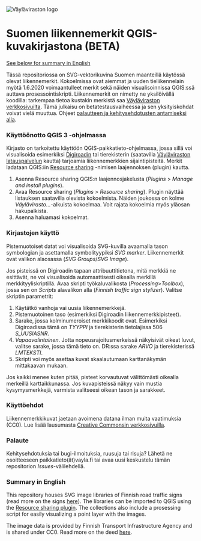 ![Väyläviraston logo](https://vayla.fi/o/yja-vayla-theme/images/logos/vayla_sivussa_fi_rgb.png)
# Suomen liikennemerkit QGIS-kuvakirjastona (BETA)
[See below for summary in English](https://github.com/finnishtransportagency/liikennemerkit#summary-in-english)

Tässä repositoriossa on SVG-vektorikuvina Suomen maanteillä käytössä olevat liikennemerkit. Kokoelmissa ovat aiemmat ja uuden tieliikennelain myötä 1.6.2020 voimaantulleet merkit sekä näiden visualisoinnissa QGIS:ssä auttava prosessointiskripti. Liikennemerkit on nimetty ne yksilöivällä koodilla: tarkempaa tietoa kustakin merkistä saa [Väyläviraston verkkosivuilta](https://vayla.fi/tieverkko/liikennemerkit). Tämä julkaisu on betatestausvaiheessa ja sen yksityiskohdat voivat vielä muuttua. Ohjeet [palautteen ja kehitysehdotusten antamiseksi alla](https://github.com/finnishtransportagency/liikennemerkit#palaute).

### Käyttöönotto QGIS 3 -ohjelmassa
Kirjasto on tarkoitettu käyttöön QGIS-paikkatieto-ohjelmassa, jossa sillä voi visualisoida esimerkiksi [Digiroadin](https://vayla.fi/avoindata/digiroad) tai tierekisterin (saatavilla [Väyläviraston latauspalvelun](https://julkinen.vayla.fi/oskari/) kautta) tarjoamia liikennemerkkien sijaintipisteitä. Merkit ladataan QGIS:iin [Resource sharing](http://qgis-contribution.github.io/QGIS-ResourceSharing/) -nimisen laajennoksen (plugin) kautta.

1. Asenna Resource sharing QGIS:n laajennosjakelusta (*Plugins* > *Manage and install plugins*).
2. Avaa Resource sharing (*Plugins* > *Resource sharing*). Plugin näyttää listauksen saatavilla olevista kokoelmista. Näiden joukossa on kolme *Väylävirasto...*-alkuista kokoelmaa. Voit rajata kokoelmia myös yläosan hakupalkista.
3. Asenna haluamasi kokoelmat.

### Kirjastojen käyttö
Pistemuotoiset datat voi visualisoida SVG-kuvilla avaamalla tason symbologian ja asettamalla symbolityypiksi *SVG marker*. Liikennemerkit ovat valikon alaosassa (*SVG Groups*/*SVG Image*).

Jos pisteissä on Digiroadin tapaan attribuuttitietona, mitä merkkiä ne esittävät, ne voi visualisoida automaattisesti oikealla merkillä merkkityyliskriptillä. Avaa skripti työkaluvalikosta (*Processing*>*Toolbox*), jossa sen on *Scripts* alavalikon alla (*Finnish traffic sign stylizer*). Valitse skriptin parametrit:
1. Käytätkö vanhoja vai uusia liikennemerkkejä.
2. Pistemuotoinen taso (esimerkiksi Digiroadin liikennemerkkipisteet).
3. Sarake, jossa kolminumeroiset merkkikoodit ovat. Esimerkiksi Digiroadissa tämä on *TYYPPI* ja tierekisterin tietolajissa 506 *S_UUSIASNR*.
4. *Vapaavalintainen*. Jotta nopeusrajoitusmerkeissä näkyisivät oikeat luvut, valitse sarake, jossa tämä tieto on. DR:ssa sarake *ARVO* ja tierekisterissä *LMTEKSTI*.
5. Skripti voi myös asettaa kuvat skaalautumaan karttanäkymän mittakaavan mukaan. 

Jos kaikki menee kuten pitää, pisteet korvautuvat välittömästi oikealla merkeillä karttaikkunassa. Jos kuvapisteissä näkyy vain mustia kysymysmerkkejä, varmista valitseesi oikean tason ja sarakkeet.

### Käyttöehdot
Liikennemerkkikuvat jaetaan avoimena datana ilman muita vaatimuksia (CC0). Lue lisää lausumasta [Creative Commonsin verkkosivuilla](https://creativecommons.org/publicdomain/zero/1.0/deed.fi).

### Palaute
Kehitysehdotuksia tai bugi-ilmoituksia, ruusuja tai risuja? Lähetä ne osoitteeseen paikkatieto(ät)vayla.fi tai avaa uusi keskustelu tämän repositorion *Issues*-välilehdellä.

### Summary in English
This repository houses SVG image libraries of Finnish road traffic signs (read more on the signs [here](https://vayla.fi/web/en/road-network/traffic-signs)). The libraries can be imported to QGIS using the [Resource sharing plugin](http://qgis-contribution.github.io/QGIS-ResourceSharing/). The collections also include a prosessing script for easily visualizing a point layer with the images.

The image data is provided by Finnish Transport Infrastructure Agency and is shared under CC0. Read more on the deed [here](https://creativecommons.org/publicdomain/zero/1.0/deed.en).
